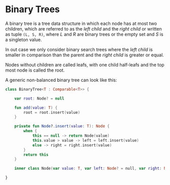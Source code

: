 # Binary Trees

A binary tree is a tree data structure in which each node has at most two children, which are referred to as the _left
child_ and the _right child_ or written as tuple `(L, S, R)`, where _L_ and _R_ are binary trees or the empty set and
_S_ is a singleton value.

In out case we only consider binary search trees where the _left child_ is smaller in comparison than the parent and the
_right child_ is greater or equal.

Nodes without children are called leafs, with one child half-leafs and the top most node is called the root.

A generic non-balanced binary tree can look like this:

```kotlin
class BinaryTree<T : Comparable<T>> {

    var root: Node? = null

    fun add(value: T) {
        root = root.insert(value)
    }

    private fun Node?.insert(value: T): Node {
        when {
            this == null -> return Node(value)
            this.value > value -> left = left.insert(value)
            else -> right = right.insert(value)
        }
        return this
    }

    inner class Node(var value: T, var left: Node? = null, var right: Node? = null)

}
```
